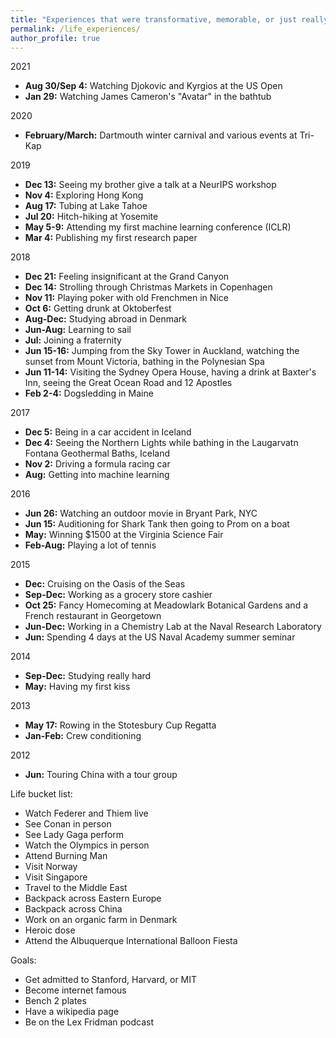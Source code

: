 ```yaml
---
title: "Experiences that were transformative, memorable, or just really, really fun"
permalink: /life_experiences/
author_profile: true
---
```


2021
* **Aug 30/Sep 4:** Watching Djokovic and Kyrgios at the US Open
* **Jan 29:** Watching James Cameron's "Avatar" in the bathtub

2020
* **February/March:** Dartmouth winter carnival and various events at Tri-Kap

2019
* **Dec 13:** Seeing my brother give a talk at a NeurIPS workshop
* **Nov 4:** Exploring Hong Kong
* **Aug 17:** Tubing at Lake Tahoe
* **Jul 20:** Hitch-hiking at Yosemite
* **May 5-9:** Attending my first machine learning conference (ICLR)
* **Mar 4:** Publishing my first research paper

2018
* **Dec 21:** Feeling insignificant at the Grand Canyon
* **Dec 14:** Strolling through Christmas Markets in Copenhagen
* **Nov 11:** Playing poker with old Frenchmen in Nice
* **Oct 6:** Getting drunk at Oktoberfest
* **Aug-Dec:** Studying abroad in Denmark
* **Jun-Aug:** Learning to sail
* **Jul:** Joining a fraternity
* **Jun 15-16:** Jumping from the Sky Tower in Auckland, watching the sunset from Mount Victoria, bathing in the Polynesian Spa
* **Jun 11-14:** Visiting the Sydney Opera House, having a drink at Baxter's Inn, seeing the Great Ocean Road and 12 Apostles
* **Feb 2-4:** Dogsledding in Maine

2017
* **Dec 5:** Being in a car accident in Iceland
* **Dec 4:** Seeing the Northern Lights while bathing in the Laugarvatn Fontana Geothermal Baths, Iceland
* **Nov 2:** Driving a formula racing car
* **Aug:** Getting into machine learning

2016
* **Jun 26:** Watching an outdoor movie in Bryant Park, NYC
* **Jun 15:** Auditioning for Shark Tank then going to Prom on a boat
* **May:** Winning $1500 at the Virginia Science Fair
* **Feb-Aug:** Playing a lot of tennis

2015
* **Dec:** Cruising on the Oasis of the Seas
* **Sep-Dec:** Working as a grocery store cashier
* **Oct 25:** Fancy Homecoming at Meadowlark Botanical Gardens and a French restaurant in Georgetown
* **Jun-Dec:** Working in a Chemistry Lab at the Naval Research Laboratory
* **Jun:** Spending 4 days at the US Naval Academy summer seminar

2014
* **Sep-Dec:** Studying really hard
* **May:** Having my first kiss

2013
* **May 17:** Rowing in the Stotesbury Cup Regatta
* **Jan-Feb:** Crew conditioning

2012
* **Jun:** Touring China with a tour group

Life bucket list:
* Watch Federer and Thiem live
* See Conan in person
* See Lady Gaga perform
* Watch the Olympics in person
* Attend Burning Man
* Visit Norway
* Visit Singapore
* Travel to the Middle East
* Backpack across Eastern Europe
* Backpack across China
* Work on an organic farm in Denmark
* Heroic dose
* Attend the Albuquerque International Balloon Fiesta

Goals:
* Get admitted to Stanford, Harvard, or MIT
* Become internet famous
* Bench 2 plates
* Have a wikipedia page
* Be on the Lex Fridman podcast
